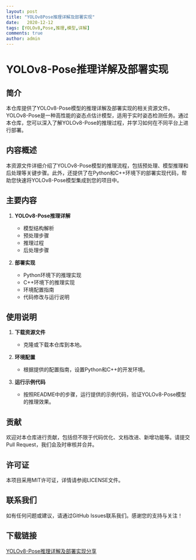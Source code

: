 ```yaml
---
layout: post
title: "YOLOv8Pose推理详解及部署实现"
date:   2020-12-12
tags: [YOLOv8,Pose,推理,模型,详解]
comments: true
author: admin
---
```

# YOLOv8-Pose推理详解及部署实现

## 简介
本仓库提供了YOLOv8-Pose模型的推理详解及部署实现的相关资源文件。YOLOv8-Pose是一种高性能的姿态点估计模型，适用于实时姿态检测任务。通过本仓库，您可以深入了解YOLOv8-Pose的推理过程，并学习如何在不同平台上进行部署。

## 内容概述
本资源文件详细介绍了YOLOv8-Pose模型的推理流程，包括预处理、模型推理和后处理等关键步骤。此外，还提供了在Python和C++环境下的部署实现代码，帮助您快速将YOLOv8-Pose模型集成到您的项目中。

## 主要内容
1. **YOLOv8-Pose推理详解**
   - 模型结构解析
   - 预处理步骤
   - 推理过程
   - 后处理步骤

2. **部署实现**
   - Python环境下的推理实现
   - C++环境下的推理实现
   - 环境配置指南
   - 代码修改与运行说明

## 使用说明
1. **下载资源文件**
   - 克隆或下载本仓库到本地。

2. **环境配置**
   - 根据提供的配置指南，设置Python和C++的开发环境。

3. **运行示例代码**
   - 按照README中的步骤，运行提供的示例代码，验证YOLOv8-Pose模型的推理效果。

## 贡献
欢迎对本仓库进行贡献，包括但不限于代码优化、文档改进、新增功能等。请提交Pull Request，我们会及时审核并合并。

## 许可证
本项目采用MIT许可证，详情请参阅LICENSE文件。

## 联系我们
如有任何问题或建议，请通过GitHub Issues联系我们。感谢您的支持与关注！

## 下载链接

[YOLOv8-Pose推理详解及部署实现分享](https://pan.quark.cn/s/3641735b5f3c)